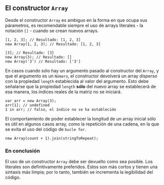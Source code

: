 ## El constructor `Array`

Desde el constructor `Array` es ambiguo en la forma en que ocupa sus párametros,
es recomendable siempre el uso de arrays literales - la notación `[]` - 
cuando se crean nuevos arrays.

    [1, 2, 3]; // Resultado: [1, 2, 3]
    new Array(1, 2, 3); // Resultado: [1, 2, 3]

    [3]; // Resultado: [3]
    new Array(3); // Resultado: []
    new Array('3') // Resultado: ['3']

En casos cuando sólo hay un argumento pasado al constructor del `Array`,
y que el argumento es un `Número`, el constructor devolverá un array *disperso* 
con la propiedad `length` establecida al valor del argumento. Esto debe señalarse
que la propiedad `length` **sólo** del nuevo array se establecerá de esa manera, 
los índices reales de la matriz no se iniciará. 

    var arr = new Array(3);
    arr[1]; // undefined
    1 in arr; // falso, el índice no se ha establecido

El comportamiento de poder establecer la longitud de un array inicial sólo es útil
en algunos casos array, como la repetición de una cadena, en la que se evita el uso 
del código de `bucle for`.

    new Array(count + 1).join(stringToRepeat);

### En conclusión

El uso de un constructor `Array` debe ser devuelto como sea posible. 
Los literales son definitivamente preferidos. Estos son más cortos y tienen una
sintaxis más limpia; por lo tanto, también se incrementa la legibilidad del código.

